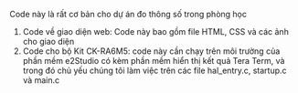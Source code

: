 Code này là rất cơ bản cho dự án đo thông số trong phòng học

1. Code về giao diện web:  Code này bao gồm file HTML, CSS và các ảnh cho giao diện
2. Code cho bộ Kit CK-RA6M5: code này cần chạy trên môi trường của phần mềm e2Studio có kèm phần mềm hiển thị kết quả Tera Term, và trong đó chủ yếu chúng tôi làm việc trên các file hal_entry.c, startup.c và main.c
